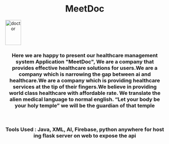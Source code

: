 <h1 align="center">MeetDoc</h1>
<a href="https://ibb.co/xFN07WG" align="center"><img src="https://i.ibb.co/mN3wckt/doctor.png" alt="doctor" border="0" width="50px" height="80px"></a>
<h3 align="center">Here we are happy to present our healthcare management system Application "MeetDoc", We are a company that provides effective healthcare solutions for users.We are a company which is narrowing the gap between ai and healthcare.We are a company which is providing healthcare services at the tip of their fingers.We believe in providing world class healthcare with affordable rate. We translate the alien medical language to normal english. “Let your body be your holy temple” we will be the guardian of that temple</h3>
<br/>
<h3  align="center">Tools Used : Java, XML, AI, Firebase, python anywhere for host ing flask server on web to expose the api</h3>



